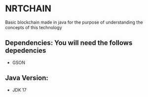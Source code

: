# NRTCHAIN 

Basic blockchain made in java for the purpose of understanding the concepts of this technology

## Dependencies: You will need the follows depedencies
* GSON

## Java Version:
* JDK 17

